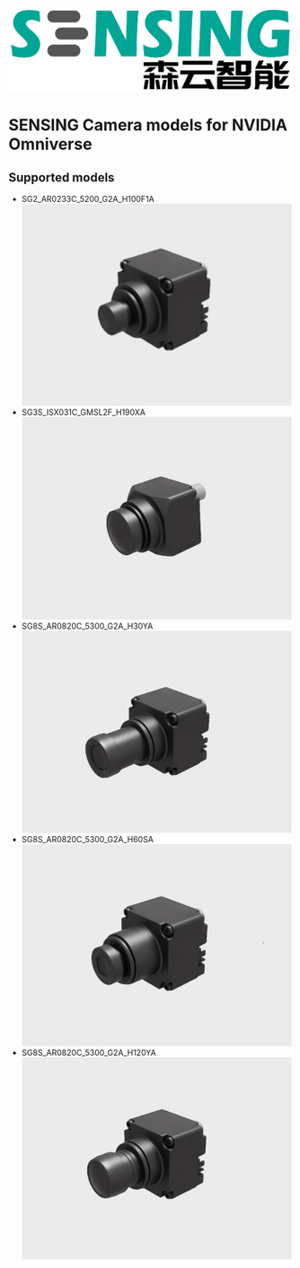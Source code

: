 ![SENSING](./images/SENSING.jpg)
# SENSING Camera models for NVIDIA Omniverse

## Supported models
* SG2_AR0233C_5200_G2A_H100F1A
![SG2_AR0233C_5200_G2A_H100F1A](./images/SG2_AR0233C_5200_G2A_H100F1A.png)
* SG3S_ISX031C_GMSL2F_H190XA
![SG3S_ISX031C_GMSL2F_H190XA](./images/SG3S_ISX031C_GMSL2F_H190XA.png)
* SG8S_AR0820C_5300_G2A_H30YA
![SG8S_AR0820C_5300_G2A_H30YA](./images/SG8S_AR0820C_5300_G2A_H30YA.png)
* SG8S_AR0820C_5300_G2A_H60SA
![SG8S_AR0820C_5300_G2A_H60SA](./images/SG8S_AR0820C_5300_G2A_H60SA.png)
* SG8S_AR0820C_5300_G2A_H120YA
![SG8S_AR0820C_5300_G2A_H120YA](./images/SG8S_AR0820C_5300_G2A_H120YA.png)